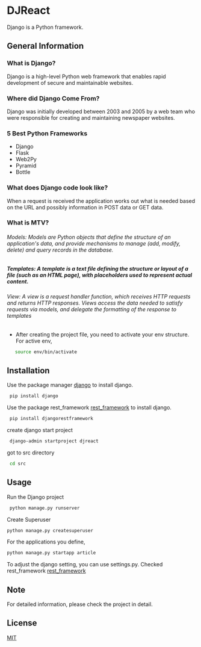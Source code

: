 # DJReact

Django is a Python framework.

## General Information
### What is Django?
Django is a high-level Python web framework that enables rapid development of secure and maintainable websites.
### Where did Django Come From?
Django was initially developed between 2003 and 2005 by a web team who were responsible for creating and maintaining newspaper websites.
### 5 Best Python Frameworks
- Django
- Flask
- Web2Py
- Pyramid
- Bottle
### What does Django code look like?
When a request is received the application works out what is needed based on the URL and possibly information in POST data or GET data.
### What is MTV?
###### Models: Models are Python objects that define the structure of an application's data, and provide mechanisms to manage (add, modify, delete) and query records in the database. 

##### Templates: A template is a text file defining the structure or layout of a file (such as an HTML page), with placeholders used to represent actual content. 

###### View: A view is a request handler function, which receives HTTP requests and returns HTTP responses. Views access the data needed to satisfy requests via models, and delegate the formatting of the response to templates

- After creating the project file, you need to activate your env structure. For active env,

```bash
   source env/bin/activate
```

## Installation

Use the package manager [django](https://docs.djangoproject.com/en/3.1/topics/install/) to install django.

```bash
 pip install django
```

Use the package rest_framework [rest_framework](https://www.django-rest-framework.org/) to install django.

```bash
 pip install djangorestframework
```

create django start project

```bash
 django-admin startproject djreact
```

got to src directory 

```bash
 cd src
```

## Usage

Run the Django project
```bash
 python manage.py runserver
```

Create Superuser  
```python
python manage.py createsuperuser
```

For the applications you define, 
```python
python manage.py startapp article
```
To adjust the django setting, you can use settings.py. Checked rest_framework [rest_framework](https://www.django-rest-framework.org/)

## Note
For detailed information, please check the project in detail.

## License
[MIT](https://osmanselvi.com)
